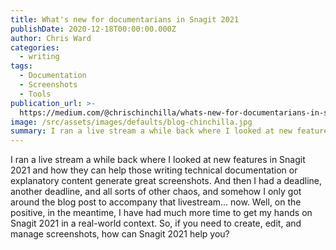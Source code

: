 ```yaml
---
title: What's new for documentarians in Snagit 2021
publishDate: 2020-12-18T00:00:00.000Z
author: Chris Ward
categories:
  - writing
tags:
  - Documentation
  - Screenshots
  - Tools
publication_url: >-
  https://medium.com/@chrischinchilla/whats-new-for-documentarians-in-snagit-2021-24ce729fa87e
image: /src/assets/images/defaults/blog-chinchilla.jpg
summary: I ran a live stream a while back where I looked at new features in
---
```


I ran a live stream a while back where I looked at new features in
Snagit 2021 and how they can help those writing technical documentation
or explanatory content generate great screenshots. And then I had a
deadline, another deadline, and all sorts of other chaos, and somehow I
only got around the blog post to accompany that livestream... now. Well,
on the positive, in the meantime, I have had much more time to get my
hands on Snagit 2021 in a real-world context. So, if you need to create,
edit, and manage screenshots, how can Snagit 2021 help you?
